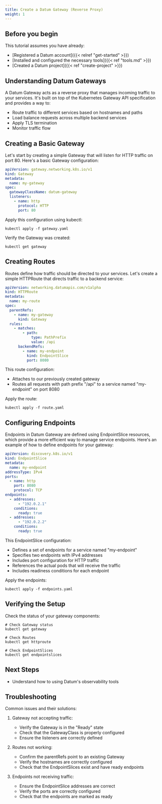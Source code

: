 ```yaml
---
title: Create a Datum Gateway (Reverse Proxy)
weight: 1
---
```


## Before you begin

This tutorial assumes you have already:

- [Registered a Datum account]({{< relref "get-started" >}})
- [Installed and configured the necessary tools]({{< ref "tools.md" >}})
- [Created a Datum project]({{< ref "create-project" >}})

## Understanding Datum Gateways

A Datum Gateway acts as a reverse proxy that manages incoming traffic to your services. It's built on top of the Kubernetes Gateway API specification and provides a way to:

- Route traffic to different services based on hostnames and paths
- Load balance requests across multiple backend services
- Apply TLS termination
- Monitor traffic flow

## Creating a Basic Gateway

Let's start by creating a simple Gateway that will listen for HTTP traffic on port 80. Here's a basic Gateway configuration:

```yaml
apiVersion: gateway.networking.k8s.io/v1
kind: Gateway
metadata:
  name: my-gateway
spec:
  gatewayClassName: datum-gateway
  listeners:
    - name: http
      protocol: HTTP
      port: 80
```

Apply this configuration using kubectl:

```shell
kubectl apply -f gateway.yaml
```

Verify the Gateway was created:

```shell
kubectl get gateway
```

## Creating Routes

Routes define how traffic should be directed to your services. Let's create a simple HTTPRoute that directs traffic to a backend service:

```yaml
apiVersion: networking.datumapis.com/v1alpha
kind: HTTPRoute
metadata:
  name: my-route
spec:
  parentRefs:
    - name: my-gateway
      kind: Gateway
  rules:
    - matches:
        - path:
            type: PathPrefix
            value: /api
      backendRefs:
        - name: my-endpoint
          kind: EndpointSlice
          port: 8080
```

This route configuration:
- Attaches to our previously created gateway
- Routes all requests with path prefix "/api" to a service named "my-endpoint" on port 8080

Apply the route:

```shell
kubectl apply -f route.yaml
```

## Configuring Endpoints

Endpoints in Datum Gateway are defined using EndpointSlice resources, which provide a more efficient way to manage service endpoints. Here's an example of how to define endpoints for your gateway:

```yaml
apiVersion: discovery.k8s.io/v1
kind: EndpointSlice
metadata:
  name: my-endpoint
addressType: IPv4
ports:
  - name: http
    port: 8080
    protocol: TCP
endpoints:
  - addresses:
      - "192.0.2.1"
    conditions:
      ready: true
  - addresses:
      - "192.0.2.2"
    conditions:
      ready: true
```

This EndpointSlice configuration:
- Defines a set of endpoints for a service named "my-endpoint"
- Specifies two endpoints with IPv4 addresses
- Includes port configuration for HTTP traffic
- References the actual pods that will receive the traffic
- Includes readiness conditions for each endpoint

Apply the endpoints:

```shell
kubectl apply -f endpoints.yaml
```

## Verifying the Setup

Check the status of your gateway components:

```shell
# Check Gateway status
kubectl get gateway

# Check Routes
kubectl get httproute

# Check EndpointSlices
kubectl get endpointslices
```

## Next Steps

- Understand how to using Datum's observability tools

## Troubleshooting

Common issues and their solutions:

1. Gateway not accepting traffic:
   - Verify the Gateway is in the "Ready" state
   - Check that the GatewayClass is properly configured
   - Ensure the listeners are correctly defined

2. Routes not working:
   - Confirm the parentRefs point to an existing Gateway
   - Verify the hostnames are correctly configured
   - Check that the EndpointSlices exist and have ready endpoints

3. Endpoints not receiving traffic:
   - Ensure the EndpointSlice addresses are correct
   - Verify the ports are correctly configured
   - Check that the endpoints are marked as ready

